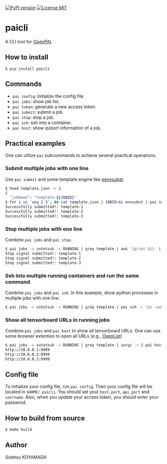 [![PyPI version](https://badge.fury.io/py/paicli.svg)](https://badge.fury.io/py/paicli)
[![License MIT](https://img.shields.io/github/license/sotetsuk/paicli.svg)](https://github.com/sotetsuk/paicli/blob/master/LICENSE)

# paicli
A CLI tool for [OpenPAI](https://github.com/microsoft/pai).

## How to install

```
$ pip install paicli
```

## Commands

- `pai config`: initialize the config file.
- `pai jobs`: show job list.
- `pai token`: generate a new access token.
- `pai submit`: submit a job.
- `pai stop`: stop a job.
- `pai ssh`: ssh into a container.
- `pai host`: show ip/port information of a job.

## Practical examples
One can utilize `pai` subcommands to achieve several practical operations.

### Submit multiple jobs with one line

Use `pai submit` and some template engine like [eenvsubst](https://www.gnu.org/software/gettext/manual/html_node/envsubst-Invocation.html).

```sh
$ head template.json -n 2
{
  "jobName": "template-${JOBID}"
$ for i in `seq 1 3`; do cat template.json | JOBID=$i envsubst | pai submit; done
Successfully submitted!: template-1
Successfully submitted!: template-2
Successfully submitted!: template-3
```

### Stop multiple jobs with one line

Combine `pai jobs` and `pai stop`.

```sh
$ pai jobs -u sotetsuk -s RUNNING | grep template | awk '{print $1}' | xargs pai stop
Stop signal submitted!: template-1
Stop signal submitted!: template-2
Stop signal submitted!: template-3
```

### Ssh into multiple running containers and run the same command

Combine `pai jobs` and `pai ssh`. In this example, show python processes in multiple jobs with one line.

```sh
$ pai jobs -u sotetsuk -s RUNNING | grep template | pai ssh -c "ps -aux | grep python"
```

### Show all tensorboard URLs in running jobs

Combine `pai jobs` and `pai host` to show all tensorboard URLs. One can use some browser extention to open all URLs (e.g., [OpenList](https://chrome.google.com/webstore/detail/openlist/nkpjembldfckmdchbdiclhfedcngbgnl?hl=en))

```sh
$ pai jobs -u sotetsuk -s RUNNING | grep template | xargs -n 1 pai host | grep tensorboard | awk '{printf "http://%s:%s\n",$2,$4}'
http://10.0.0.1:9999
http://10.0.0.2:9999
http://10.0.0.3:9999
```

## Config file
To initialize your config file, run `pai config`.
Then your config file will be located in `$HOME/.paicli`.
You should set your `host`, `port`, `api_port` and `username`.
Also, when you update your access token, you should enter your passwrod.

## How to build from source

```sh
$ make build
```

## Author
Sotetsu KOYAMADA
